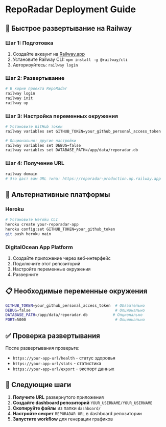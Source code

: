# RepoRadar Deployment Guide

## 🚀 Быстрое развертывание на Railway

### Шаг 1: Подготовка
1. Создайте аккаунт на [Railway.app](https://railway.app)
2. Установите Railway CLI: `npm install -g @railway/cli`
3. Авторизуйтесь: `railway login`

### Шаг 2: Развертывание
```bash
# В корне проекта RepoRadar
railway login
railway init
railway up
```

### Шаг 3: Настройка переменных окружения
```bash
# Установите GitHub токен
railway variables set GITHUB_TOKEN=your_github_personal_access_token

# Опционально: другие настройки
railway variables set DEBUG=false
railway variables set DATABASE_PATH=/app/data/reporadar.db
```

### Шаг 4: Получение URL
```bash
railway domain
# Это даст вам URL типа: https://reporadar-production.up.railway.app
```

## 🔧 Альтернативные платформы

### Heroku
```bash
# Установите Heroku CLI
heroku create your-reporadar-app
heroku config:set GITHUB_TOKEN=your_github_token
git push heroku main
```

### DigitalOcean App Platform
1. Создайте приложение через веб-интерфейс
2. Подключите этот репозиторий
3. Настройте переменные окружения
4. Разверните

## 📋 Необходимые переменные окружения

```bash
GITHUB_TOKEN=your_github_personal_access_token  # Обязательно
DEBUG=false                                     # Опционально
DATABASE_PATH=/app/data/reporadar.db           # Опционально
PORT=5000                                       # Опционально
```

## ✅ Проверка развертывания

После развертывания проверьте:
- `https://your-app-url/health` - статус здоровья
- `https://your-app-url/stats` - статистика
- `https://your-app-url/export` - экспорт данных

## 🎯 Следующие шаги

1. **Получите URL** развернутого приложения
2. **Создайте dashboard репозиторий** `YOUR_USERNAME/YOUR_USERNAME`
3. **Скопируйте файлы** из папки `dashboard/`
4. **Настройте секрет** `REPORADAR_URL` в dashboard репозитории
5. **Запустите workflow** для генерации графиков